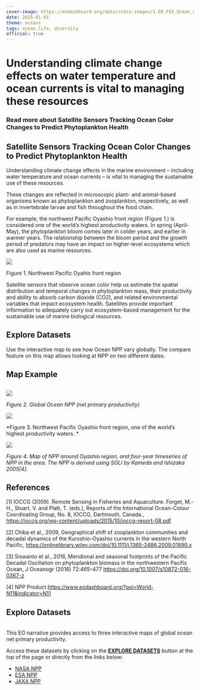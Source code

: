 ```yaml
---
cover-image: https://eodashboard.org/data/story-images/1-EO_PIX_Ocean_COVER_Photo.jpeg
date: 2025-01-01
theme: oceans
tags: ocean,life, diversity
official: true
---
```

#    Understanding climate change effects on water temperature and ocean currents is vital to managing these resources <!--{ as="img" mode="hero" src="https://eodashboard.org/data/story-images/JAXA%20Ocean%20Cover.jpeg" }-->
### Read more about Satellite Sensors Tracking Ocean Color Changes to Predict Phytoplankton Health <!--{ style="font-size:1.5rem;opacity:0.7;margin-top:1rem;" }-->

## Satellite Sensors Tracking Ocean Color Changes to Predict Phytoplankton Health

Understanding climate change effects in the marine environment – including water temperature and ocean currents – is vital to managing the sustainable use of these resources.

These changes are reflected in microscopic plant- and animal-based organisms known as phytoplankton and zooplankton, respectively, as well as in invertebrate larvae and fish throughout the food chain.

For example, the northwest Pacific Oyashio front region (Figure 1.) is considered one of the world’s highest productivity waters. In spring (April-May), the phytoplankton bloom comes later in colder years, and earlier in warmer years. The relationship between the bloom period and the growth period of predators may have an impact on higher-level ecosystems which are also used as marine resources.

![](https://eodashboard.org/data/story-images/1-EO_PIX_Ocean_REDTIDE-2.png)

Figure 1. Northwest Pacific Oyahio front region

Satellite sensors that observe ocean color help us estimate the spatial distribution and temporal changes in phytoplankton mass, their productivity and ability to absorb carbon dioxide (CO2), and related environmental variables that impact ecosystem health. Satellites provide important information to adequately carry out ecosystem-based management for the sustainable use of marine biological resources.

## Explore Datasets
 
Use the interactive map to see how Ocean NPP vary globally. The compare feature on this map allows looking at NPP on two different dates.

## Map Example <!--{as="eox-map" style="width: 100%; height: 500px;" layers='[{"type":"Tile","properties":{"id":"Overlay labels"},"source":{"type":"XYZ","urls":["//s2maps-tiles.eu/wmts/1.0.0/overlay_base_bright_3857/default/g/{z}/{y}/{x}.jpg"]}},{"type":"Tile","properties":{"id":"N11_ocean_primary_productivity-2024-08-16T11:59:30Z"},"source":{"type":"TileWMS","urls":["https://gpwmap.jaxa.jp/wms"],"params":{"layers":"EODASH:ONPP-GCOMC-World-Monthly","styles":"","format":"image/png","time":"2024-08-16T11:59:30Z"}}},{"type":"Tile","properties":{"id":"Terrain light"},"source":{"type":"XYZ","urls":["//s2maps-tiles.eu/wmts/1.0.0/terrain-light_3857/default/g/{z}/{y}/{x}.jpg"]}}]' zoom="2.130570562805427" center=[0,-12.739391072848534] }-->

##

![](https://eodashboard.org/data/story-images/1-EO_PIX_Ocean_Global_NPP.png)

*Figure 2. Global Ocean NPP (net primary productivity)*

![](https://eodashboard.org/data/story-images/1-EO_PIX_Ocean_Global_REDTIDE.png)

*Figure 3. Northwest Pacific Oyashio front region, one of the world’s highest productivity waters. *

![](https://eodashboard.org/data/story-images/Oyashio%20and%20time%20series.png)

*Figure 4. Map of NPP around Oyashio region, and four-year timeseries of NPP in the area. The NPP is derived using SGLI by Kameda and Ishizaka 2005[4].*

## References

[1] IOCCG (2009). Remote Sensing in Fisheries and Aquaculture. Forget, M.-H., Stuart, V. and Platt, T. (eds.), Reports of the International Ocean-Colour Coordinating Group, No. 8, IOCCG, Dartmouth, Canada., <https://ioccg.org/wp-content/uploads/2015/10/ioccg-report-08.pdf>

[2] Chiba et al., 2009, Geographical shift of zooplankton communities and decadal dynamics of the Kuroshio–Oyashio currents in the western North Pacific, <https://onlinelibrary.wiley.com/doi/10.1111/j.1365-2486.2009.01890.x>

[3] Siswanto et al., 2016, Meridional and seasonal footprints of the Pacific Decadal Oscillation on phytoplankton biomass in the northwestern Pacific Ocean, J Oceanogr (2016) 72:465–477 <https://doi.org/10.1007/s10872-016-0367-z>

[4] NPP Product <https://www.eodashboard.org/?poi=World-N11&indicator=N11>

## Explore Datasets

   
This EO narrative provides access to three interactive maps of global ocean net primary productivity.

Access these datasets by clicking on the **[EXPLORE DATASETS](https://eodashboard.org/explore)** button at the top of the page or directly from the links below:

- [NASA NPP](https://www.eodashboard.org/?poi=W11-NPPN&indicator=NPPN)    
- [ESA NPP](https://www.eodashboard.org/?poi=NPP-NPP&indicator=NPP)    
- [JAXA NPP](https://www.eodashboard.org/?poi=World-N11&indicator=N11)